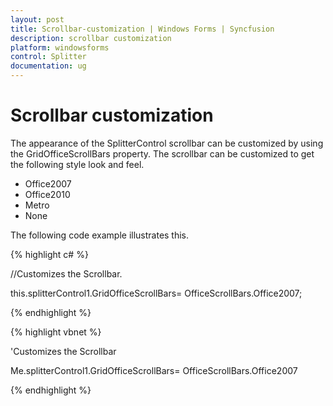 ```yaml
---
layout: post
title: Scrollbar-customization | Windows Forms | Syncfusion
description: scrollbar customization
platform: windowsforms
control: Splitter  
documentation: ug
---
```


# Scrollbar customization

The appearance of the SplitterControl scrollbar can be customized by using the GridOfficeScrollBars property. The scrollbar can be customized to get the following style look and feel.

* Office2007
* Office2010
* Metro
* None

The following code example illustrates this.

{% highlight c# %}

//Customizes the Scrollbar.

this.splitterControl1.GridOfficeScrollBars= OfficeScrollBars.Office2007;

{% endhighlight %}

{% highlight vbnet %}

'Customizes the Scrollbar

Me.splitterControl1.GridOfficeScrollBars= OfficeScrollBars.Office2007

{% endhighlight %}